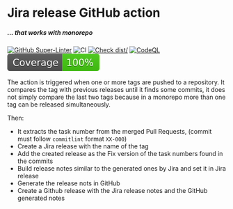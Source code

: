 # Jira release GitHub action

##### ... that works with monorepo

[![GitHub Super-Linter](https://github.com/actions/typescript-action/actions/workflows/linter.yml/badge.svg)](https://github.com/super-linter/super-linter)
![CI](https://github.com/actions/typescript-action/actions/workflows/ci.yml/badge.svg)
[![Check dist/](https://github.com/actions/typescript-action/actions/workflows/check-dist.yml/badge.svg)](https://github.com/actions/typescript-action/actions/workflows/check-dist.yml)
[![CodeQL](https://github.com/actions/typescript-action/actions/workflows/codeql-analysis.yml/badge.svg)](https://github.com/actions/typescript-action/actions/workflows/codeql-analysis.yml)
[![Coverage](./badges/coverage.svg)](./badges/coverage.svg)

The action is triggered when one or more tags are pushed to a repository. It
compares the tag with previous releases until it finds some commits, it does not
simply compare the last two tags because in a monorepo more than one tag can be
released simultaneously.

Then:

- It extracts the task number from the merged Pull Requests, (commit must follow
  `commitlint` format `XX-000`)
- Create a Jira release with the name of the tag
- Add the created release as the Fix version of the task numbers found in the
  commits
- Build release notes similar to the generated ones by Jira and set it in Jira
  release
- Generate the release nots in GitHub
- Create a Github release with the Jira release notes and the GitHub generated
  notes
